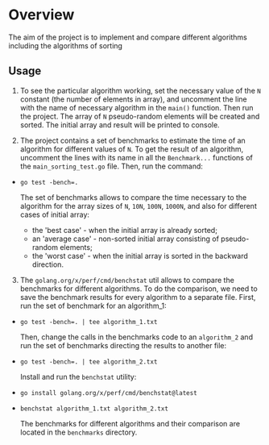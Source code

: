 # Overview
The aim of the project is to implement and compare different algorithms including the algorithms of sorting

## Usage
1. To see the particular algorithm working, set the necessary value of the `N` constant (the number of elements in array), and uncomment the line with the name of necessary algorithm in the `main()` function. Then run the project. The array of `N` pseudo-random elements will be created and sorted. The initial array and result will be printed to console. 

2. The project contains a set of benchmarks to estimate the time of an algorithm for different values of `N`. To get the result of an algorithm, uncomment the lines with its name in all the `Benchmark...` functions of the `main_sorting_test.go` file. Then, run the command: 

- `go test -bench=.`

    The set of benchmarks allows to compare the time necessary to the algorithm for the array sizes of `N`, `10N`, `100N`, `1000N`, and also for different cases of initial array:
    
    - the 'best case' - when the initial array is already sorted;
    - an 'average case' - non-sorted initial array consisting of pseudo-random elements;
    - the 'worst case' - when the initial array is sorted in the backward direction.
  
3. The `golang.org/x/perf/cmd/benchstat` util allows to compare the benchmarks for different algorithms. To do the comparison, we need to save the benchmark results for every algorithm to a separate file. First, run the set of benchmark for an algorithm_1:
- `go test -bench=. | tee algorithm_1.txt`
  
  Then, change the calls in the benchmarks code to an `algorithm_2` and run the set of benchmarks directing the results to another file:
- `go test -bench=. | tee algorithm_2.txt`

  Install and run the `benchstat` utility:
- `go install golang.org/x/perf/cmd/benchstat@latest`
- `benchstat algorithm_1.txt algorithm_2.txt`

  The benchmarks for different algorithms and their comparison are located in the `benchmarks` directory.


